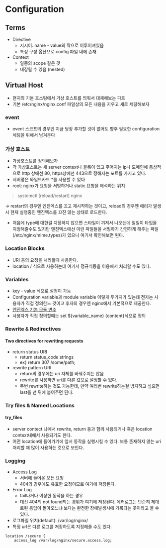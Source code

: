 # Configuration

## Terms
- Directive
    - 지시어. name - value의 짝으로 이루어져있음
    - 특정 구성 옵션으로 config 파일 내에 존재
- Context
    - 일종의 scope 같은 것
    - 내장될 수 있음 (nested)

## Virtual Host
- 현지의 기본 호스팅에서 가상 호스트를 띄워서 대체해보는 파트
- 기본 /etc/nginx/nginx.conf 파일상의 모든 내용을 지우고 새로 세팅해보자

### event
- event 스코프의 경우엔 지금 당장 추가할 것이 없어도 향후 필요한 configuration 세팅을 위해서 남겨둔다

### 가상 호스트
- 가상호스트를 정의해보자
- 각 가상호스트는 새 server context나 블록이 있고 주어지는 ip나 도메인에 통상적으로 http 상에선 80, https상에선 443으로 정해지는 포트를 가지고 있다.
- 서버명은 와일드카드 *를 사용할 수 있다 
- root: nginx가 요청을 서빙하거나 static 요청을 해석하는 위치

> systemctl [reload/restart] nginx 

-> restart의 경우엔 엔진엑스를 끄고 재시작하는 것이고, reload의 경우엔 에러가 발생시 현재 실행중인 엔진엑스를 끄진 않는 상태로 로드한다.
- 처음에 type에 대한걸 지정하지 않으면 스타일이 꺄져서 나오는데 일일이 타입을 지정해줄수도 있지만 엔진엑스에선 이런 파일들을 서빙하기 간편하게 해주는 파일(/etc/nginx/mime.types)가 있으니 여기서 확인해보면 된다.

### Location Blocks
- URI 등의 요청을 처리할때 사용한다.
- location /<url> 식으로 사용하는데 여기서 정규식등을 이용해서 처리할 수도 있다.

### Variables
- key - value 식으로 설정이 가능
- Configuration variable과 module variable 이렇게 두가지가 있는데 전자는 사용자가 직접 정의한느 것이고 후자의 경우엔 nginx에서 기본적으로 제공한다.
- [엔진엑스 기본 모듈 변수](http://nginx.org/en/docs/varindex.html)
- 사용자가 직접 정의할때는 set ${variable_name} {content}식으로 정의

### Rewrite & Redirectives
#### Two directives for rewriting requests
- return status URI
    - return status_code strings 
    - ex} return 307 /some/path;
- rewrite pattern URI
    - return의 경우에는 uri 자체를 바꿔주지는 않음
    - rewrite를 사용하면 uri를 다른 값으로 설정할 수 있다.
    - 두번 rewrite하는 것도 가능한데, 만약 여러번 rewrite하는걸 방지하고 싶으면 last를 맨 뒤에 붙여주면 된다.


### Try files & Named Locations
#### try_files
- server contect 냐에서 rewrite, return 등과 함께 사용되거나 혹은 location context내에서 사용되기도 한다.
- 어떤 location에 들어가기에 앞서 동작을 실행시킬 수 있다. 보통 존재하지 않는 uri 처리할 때 많이 사용하는 것으로 보인다.

### Logging
- Access Log
    - 서버에 들어온 모든 요청
    - 404의 경우에도 유효한 요청이므로 여기에 저장된다.
- Error Log
    - fail나거나 이상한 동작을 하는 경우
    - 대신 404의 not found되는 경위가 여기에 저장된다. 에러로그는 단순히 제대로된 응답이 돌아오느냐 보다는 완전한 장애발생시에 기록되는 곳이라고 볼 수 있다.
- 로그파일 위치(default): /var/log/nginx/
- 특정 url은 다른 로그를 저장하도록 지정해줄 수도 있다.
```
location /secure {
    access_log /var/log/nginx/secure.access.log;
```



